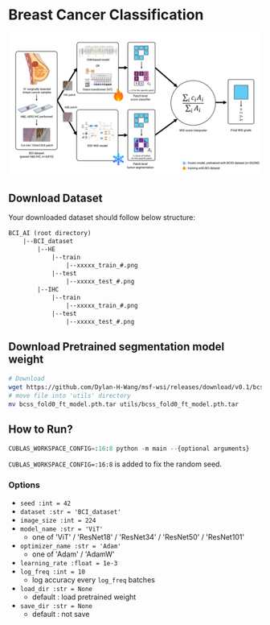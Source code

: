 # Breast Cancer Classification

![framework](framework.png)

## Download Dataset

Your downloaded dataset should follow below structure:

```
BCI_AI (root directory)
    |--BCI_dataset
        |--HE
            |--train
                |--xxxxx_train_#.png
            |--test
                |--xxxxx_test_#.png
        |--IHC
            |--train
                |--xxxxx_train_#.png
            |--test
                |--xxxxx_test_#.png
```

## Download Pretrained segmentation model weight

```bash
# Download
wget https://github.com/Dylan-H-Wang/msf-wsi/releases/download/v0.1/bcss_fold0_ft_model.pth.tar
# move file into 'utils' directory
mv bcss_fold0_ft_model.pth.tar utils/bcss_fold0_ft_model.pth.tar
```

## How to Run?

```python
CUBLAS_WORKSPACE_CONFIG=:16:8 python -m main --{optional arguments}
```

`CUBLAS_WORKSPACE_CONFIG=:16:8` is added to fix the random seed.

### Options

- `seed :int = 42`
- `dataset :str = 'BCI_dataset'`
- `image_size :int = 224`
- `model_name :str = 'ViT'`
  - one of 'ViT' / 'ResNet18' / 'ResNet34' / 'ResNet50' / 'ResNet101'
- `optimizer_name :str = 'Adam'`
  - one of 'Adam' / 'AdamW'
- `learning_rate :float = 1e-3`
- `log_freq :int = 10`
  - log accuracy every `log_freq` batches
- `load_dir :str = None`
  - default : load pretrained weight
- `save_dir :str = None`
  - default : not save
